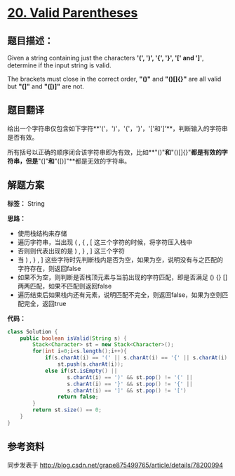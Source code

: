 # [20. Valid Parentheses](https://leetcode.com/problems/valid-parentheses/description/)

## 题目描述：

Given a string containing just the characters **'(', ')', '{', '}', '[' and ']'**, determine if the input string is valid.

The brackets must close in the correct order, **"()"** and **"()[]{}"** are all valid but **"(]"** and **"([)]"** are not.

## 题目翻译

给出一个字符串仅包含如下字符**'('，')'，'{'，'}'，'['和']'**，判断输入的字符串是否有效。

所有括号以正确的顺序闭合该字符串即为有效，比如**"()"**和**"()[]{}"**都是有效的字符串，但是**"(]"**和**"([)]"**都是无效的字符串。

## 解题方案

**标签：** String

**思路：**

 - 使用栈结构来存储
 - 遍历字符串，当出现 ( , { , [ 这三个字符的时候，将字符压入栈中
 - 否则则代表出现的是 ) , } , ] 这三个字符
 - 当 ) , } , ] 这些字符时先判断栈内是否为空，如果为空，说明没有与之匹配的字符存在，则返回false
 - 如果不为空，则判断是否栈顶元素与当前出现的字符匹配，即是否满足 () {} [] 两两匹配，如果不匹配则返回false
 - 遍历结束后如果栈内还有元素，说明匹配不完全，则返回false，如果为空则匹配完全，返回true

**代码：**

```java
class Solution {
    public boolean isValid(String s) {
        Stack<Character> st = new Stack<Character>();
        for(int i=0;i<s.length();i++){
            if(s.charAt(i) == '(' || s.charAt(i) == '{' || s.charAt(i) == '[')
                st.push(s.charAt(i));
            else if(st.isEmpty() ||
                   s.charAt(i) == ')' && st.pop() != '(' || 
                   s.charAt(i) == '}' && st.pop() != '{' || 
                   s.charAt(i) == ']' && st.pop() != '[')
                return false;
        }
        return st.size() == 0;
    }
}
```

## 参考资料

同步发表于 http://blog.csdn.net/grape875499765/article/details/78200994